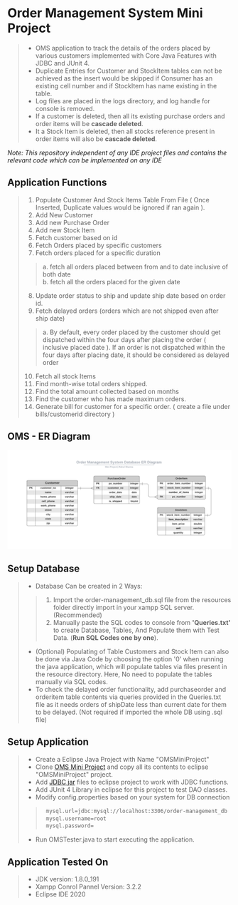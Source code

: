 # Order Management System Mini Project

>- OMS application to track the details of the orders placed by various customers implemented with Core Java Features with JDBC and JUnit 4.
>- Duplicate Entries for Customer and StockItem tables can not be achieved as the insert would be skipped if Consumer has an existing cell number and if StockItem has name existing in the table.
>- Log files are placed in the logs directory, and log handle for console is removed.
>- If a customer is deleted, then all its existing purchase orders and order items will be **cascade deleted**.
>- It a Stock Item is deleted, then all stocks reference present in order items will also be **cascade deleted**.


_Note: This repository independent of any IDE project files and contains the relevant code which can be implemented on any IDE_

## Application Functions

>1. Populate Customer And Stock Items Table From File ( Once Inserted, Duplicate values would be ignored if ran again ).
>2. Add New Customer
>3. Add new Purchase Order
>4. Add new Stock Item
>5. Fetch customer based on id
>6. Fetch Orders placed by specific customers
>7. Fetch orders placed for a specific duration   
>>  a. fetch all orders placed between from and to date inclusive of both date  
>>  b. fetch all the orders placed for the given date
>8. Update order status to ship and update ship date based on order id.
>9. Fetch delayed orders  (orders which are not shipped even after ship date)
>>  a. By default, every order placed by the customer should get dispatched within the four days after placing the order ( inclusive placed date ). If an order is not dispatched within the four days after placing date, it should be considered as delayed order
>10. Fetch all stock Items
>11. Find month-wise total orders shipped.  
>12. Find the total amount collected based on months
>13. Find the customer who has made maximum orders.
>14. Generate bill for customer for a specific order. ( create a file under bills/customerid directory )



## OMS - ER Diagram
![Alt text](resources/OMS%20Database%20-%20ER%20Diagram.png?raw=true "Order Management System Database ER Diagram")


## Setup Database

>- Database Can be created in 2 Ways: 
  >>  1. Import the order-management_db.sql file from the resources folder directly import in your xampp SQL server. (Recommended)
  >>  2. Manually paste the SQL codes to console from **'Queries.txt'** to create Database, Tables, And Populate them with Test Data. (**Run SQL Codes one by one**).
>- (Optional) Populating of Table Customers and Stock Item can also be done via Java Code by choosing the option '0' when running the java application, which will populate tables via files present in the resource directory. Here, No need to populate the tables manually via SQL codes.
>- To check the delayed order functionality, add purchaseorder and orderitem table contents via queries provided in the Queries.txt file as it needs orders of shipDate less than current date for them to be delayed. (Not required if imported the whole DB using .sql file)

 
## Setup Application

>- Create a Eclipse Java Project with Name "OMSMiniProject"
>- Clone [OMS Mini Project](https://github.com/rsrahul1000/OMSMiniProject) and copy all its contents to eclipse "OMSMiniProject" project.
>- Add [JDBC jar](https://dev.mysql.com/downloads/file/?id=496255) files to eclipse project to work with JDBC functions.
>- Add JUnit 4 Library in eclipse for this project to test DAO classes.
>- Modify config.properties based on your system for DB connection
>>```bash
>>	mysql.url=jdbc:mysql://localhost:3306/order-management_db
>>	mysql.username=root
>>	mysql.password=
>>```
>- Run OMSTester.java to start executing the application.


## Application Tested On

> - JDK version: 1.8.0_191
> - Xampp Conrol Pannel Version: 3.2.2
> - Eclipse IDE 2020
